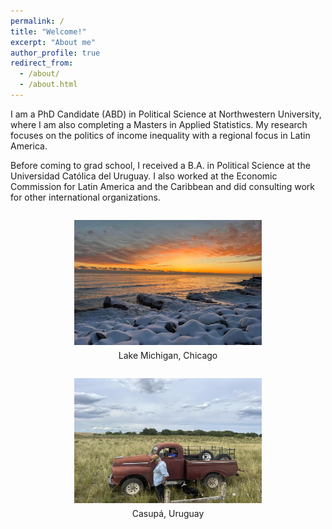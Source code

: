 ```yaml
---
permalink: /
title: "Welcome!"
excerpt: "About me"
author_profile: true
redirect_from: 
  - /about/
  - /about.html
---
```


I am a PhD Candidate (ABD) in Political Science at Northwestern University, where I am also completing a Masters in Applied Statistics. My research focuses on the politics of income inequality with a regional focus in Latin America. 

Before coming to grad school, I received a B.A. in Political Science at the Universidad Católica del Uruguay. I also worked at the Economic Commission for Latin America and the Caribbean and did consulting work for other international organizations. 



<style>
  .image-container {
    text-align: center;
  }

  .image-item {
    display: inline-block;
  }

  figcaption {
    text-align: center;
    margin-top: 5px;
  }
</style>

<div class="image-container">
  <figure class="image-item">
    <img src="/images/chi.jpg" alt="Lake Michigan" width="300" height="200">
    <figcaption>Lake Michigan, Chicago</figcaption>
  </figure>
  <figure class="image-item">
    <img src="/images/campo.jpg" alt="Description of image 2" width="300" height="200">
    <figcaption>Casupá, Uruguay</figcaption>
  </figure>
</div>

